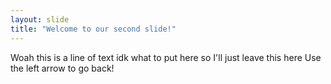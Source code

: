 ```yaml
---
layout: slide
title: "Welcome to our second slide!"
---
```

Woah this is a line of text idk what to put here so I'll just leave this here
Use the left arrow to go back!
